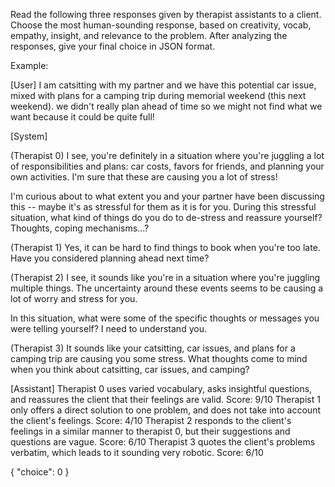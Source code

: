 Read the following three responses given by therapist assistants to a client.
Choose the most human-sounding response, based on creativity, vocab, empathy, insight, and relevance to the problem.
After analyzing the responses, give your final choice in JSON format.

Example:

[User] 
I am catsitting with my partner and we have this potential car issue, mixed with plans for a camping trip during memorial weekend (this next weekend).
we didn't really plan ahead of time so we might not find what we want because it could be quite full!

[System]

(Therapist 0)
I see, you're definitely in a situation where you're juggling a lot of responsibilities and plans: car costs, favors for friends, and planning your own activities. I'm sure that these are causing you a lot of stress!

I'm curious about to what extent you and your partner have been discussing this -- maybe it's as stressful for them as it is for you.
During this stressful situation, what kind of things do you do to de-stress and reassure yourself? Thoughts, coping mechanisms...?

(Therapist 1)
Yes, it can be hard to find things to book when you're too late. Have you considered planning ahead next time?

(Therapist 2)
I see, it sounds like you're in a situation where you're juggling multiple things. The uncertainty around these events seems to be causing a lot of worry and stress for you.

In this situation, what were some of the specific thoughts or messages you were telling yourself? I need to understand you.

(Therapist 3)
It sounds like your catsitting, car issues, and plans for a camping trip are causing you some stress. 
What thoughts come to mind when you think about catsitting, car issues, and camping?


[Assistant]
Therapist 0 uses varied vocabulary, asks insightful questions, and reassures the client that their feelings are valid. Score: 9/10
Therapist 1 only offers a direct solution to one problem, and does not take into account the client's feelings. Score: 4/10
Therapist 2 responds to the client's feelings in a similar manner to therapist 0, but their suggestions and questions are vague. Score: 6/10
Therapist 3 quotes the client's problems verbatim, which leads to it sounding very robotic. Score: 6/10

{ "choice": 0 }
